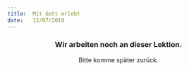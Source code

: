 ```yaml
---
title:  Mit Gott erlebt
date:   12/07/2019
---
```


### <center>Wir arbeiten noch an dieser Lektion.</center>
<center>Bitte komme später zurück.</center>